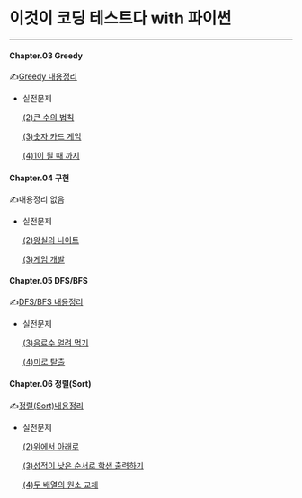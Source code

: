 # 이것이 코딩 테스트다 with 파이썬
___



#### Chapter.03 Greedy

✍[Greedy 내용정리](https://github.com/variety82/Algorithm/blob/main/%EC%9D%B4%EA%B2%83%EC%9D%B4%20%EC%BD%94%EB%94%A9%ED%85%8C%EC%8A%A4%ED%8A%B8%EB%8B%A4/CH.03.Greedy/README.md)

- 실전문제

  [(2)큰 수의 법칙](https://github.com/variety82/Algorithm/blob/main/%EC%9D%B4%EA%B2%83%EC%9D%B4%20%EC%BD%94%EB%94%A9%ED%85%8C%EC%8A%A4%ED%8A%B8%EB%8B%A4/CH.03.Greedy/%ED%81%B0%20%EC%88%98%EC%9D%98%20%EB%B2%95%EC%B9%99(%EC%8B%A4%EC%A0%84%EB%AC%B8%EC%A0%9C).py)

  [(3)숫자 카드 게임](https://github.com/variety82/Algorithm/blob/main/%EC%9D%B4%EA%B2%83%EC%9D%B4%20%EC%BD%94%EB%94%A9%ED%85%8C%EC%8A%A4%ED%8A%B8%EB%8B%A4/CH.03.Greedy/(3)%EC%88%AB%EC%9E%90%20%EC%B9%B4%EB%93%9C%20%EA%B2%8C%EC%9E%84(%EC%8B%A4%EC%A0%84).py)

  [(4)1이 될 때 까지](https://github.com/variety82/Algorithm/blob/main/%EC%9D%B4%EA%B2%83%EC%9D%B4%20%EC%BD%94%EB%94%A9%ED%85%8C%EC%8A%A4%ED%8A%B8%EB%8B%A4/CH.03.Greedy/(4)%201%EC%9D%B4%20%EB%90%A0%20%EB%95%8C%20%EA%B9%8C%EC%A7%80(%EC%8B%A4%EC%A0%84).py)

#### Chapter.04 구현

✍내용정리 없음

- 실전문제

  [(2)왕실의 나이트](https://github.com/variety82/Algorithm/blob/main/%EC%9D%B4%EA%B2%83%EC%9D%B4%20%EC%BD%94%EB%94%A9%ED%85%8C%EC%8A%A4%ED%8A%B8%EB%8B%A4/CH.04%20%EA%B5%AC%ED%98%84/(2)%EC%99%95%EC%8B%A4%EC%9D%98%20%EB%82%98%EC%9D%B4%ED%8A%B8(%EC%8B%A4%EC%A0%84%EB%AC%B8%EC%A0%9C).py)

  [(3)게임 개발](https://github.com/variety82/Algorithm/blob/main/%EC%9D%B4%EA%B2%83%EC%9D%B4%20%EC%BD%94%EB%94%A9%ED%85%8C%EC%8A%A4%ED%8A%B8%EB%8B%A4/CH.04%20%EA%B5%AC%ED%98%84/(3)%EA%B2%8C%EC%9E%84%20%EA%B0%9C%EB%B0%9C(%EC%8B%A4%EC%A0%84%EB%AC%B8%EC%A0%9C).py)

#### Chapter.05 DFS/BFS

✍[DFS/BFS 내용정리](https://github.com/variety82/Algorithm/blob/main/%EC%9D%B4%EA%B2%83%EC%9D%B4%20%EC%BD%94%EB%94%A9%ED%85%8C%EC%8A%A4%ED%8A%B8%EB%8B%A4/CH.05%20DFS%26BFS/README.md)

- 실전문제

  [(3)음료수 얼려 먹기](https://github.com/variety82/Algorithm/blob/main/%EC%9D%B4%EA%B2%83%EC%9D%B4%20%EC%BD%94%EB%94%A9%ED%85%8C%EC%8A%A4%ED%8A%B8%EB%8B%A4/CH.05%20DFS%26BFS/(3)%EC%9D%8C%EB%A3%8C%EC%88%98%20%EC%96%BC%EB%A0%A4%20%EB%A8%B9%EA%B8%B0%20(%EC%8B%A4%EC%A0%84%EB%AC%B8%EC%A0%9C).py)

  [(4)미로 탈출](https://github.com/variety82/Algorithm/blob/main/%EC%9D%B4%EA%B2%83%EC%9D%B4%20%EC%BD%94%EB%94%A9%ED%85%8C%EC%8A%A4%ED%8A%B8%EB%8B%A4/CH.05%20DFS%26BFS/(4)%20%EB%AF%B8%EB%A1%9C%20%ED%83%88%EC%B6%9C%20(%EC%8B%A4%EC%A0%84%EB%AC%B8%EC%A0%9C).py)

#### Chapter.06 정렬(Sort)

✍[정렬(Sort)내용정리](https://github.com/variety82/Algorithm/blob/main/%EC%9D%B4%EA%B2%83%EC%9D%B4%20%EC%BD%94%EB%94%A9%ED%85%8C%EC%8A%A4%ED%8A%B8%EB%8B%A4/CH.06%20%EC%A0%95%EB%A0%AC/README.md)

- 실전문제

  [(2)위에서 아래로](https://github.com/variety82/Algorithm/blob/main/%EC%9D%B4%EA%B2%83%EC%9D%B4%20%EC%BD%94%EB%94%A9%ED%85%8C%EC%8A%A4%ED%8A%B8%EB%8B%A4/CH.06%20%EC%A0%95%EB%A0%AC/(2)%EC%9C%84%EC%97%90%EC%84%9C%20%EC%95%84%EB%9E%98%EB%A1%9C%20-%20%EC%8B%A4%EC%A0%84%EB%AC%B8%EC%A0%9C.py)

  [(3)성적이 낮은 순서로 학생 출력하기](https://github.com/variety82/Algorithm/blob/main/%EC%9D%B4%EA%B2%83%EC%9D%B4%20%EC%BD%94%EB%94%A9%ED%85%8C%EC%8A%A4%ED%8A%B8%EB%8B%A4/CH.06%20%EC%A0%95%EB%A0%AC/(3)%EC%84%B1%EC%A0%81%EC%9D%B4%20%EB%82%AE%EC%9D%80%20%EC%88%9C%EC%84%9C%EB%A1%9C%20%ED%95%99%EC%83%9D%20%EC%B6%9C%EB%A0%A5%ED%95%98%EA%B8%B0%20-%20%EC%8B%A4%EC%A0%84%EB%AC%B8%EC%A0%9C.py)

  [(4)두 배열의 원소 교체](https://github.com/variety82/Algorithm/blob/main/%EC%9D%B4%EA%B2%83%EC%9D%B4%20%EC%BD%94%EB%94%A9%ED%85%8C%EC%8A%A4%ED%8A%B8%EB%8B%A4/CH.06%20%EC%A0%95%EB%A0%AC/(4)%EB%91%90%20%EB%B0%B0%EC%97%B4%EC%9D%98%20%EC%9B%90%EC%86%8C%20%EA%B5%90%EC%B2%B4%20-%20%EC%8B%A4%EC%A0%84%EB%AC%B8%EC%A0%9C.py)

  
